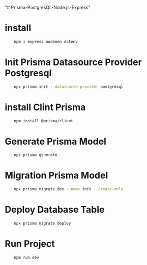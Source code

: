 "# Prisma-PostgresQL-Node.js-Express" 

# install
```bash
    npm i express nodemon dotenv
```

# Init Prisma Datasource Provider Postgresql
```bash
    npx prisma init --datasource-provider postgresql
```
# install Clint Prisma
```bash
    npm install @prisma/client
```
# Generate Prisma Model
```bash
    npx prisma generate
```
# Migration Prisma Model
```bash
    npx prisma migrate dev --name init --create-only
```
# Deploy Database Table
```bash
    npx prisma migrate deploy
```
# Run Project
```bash
    npm run dev
```